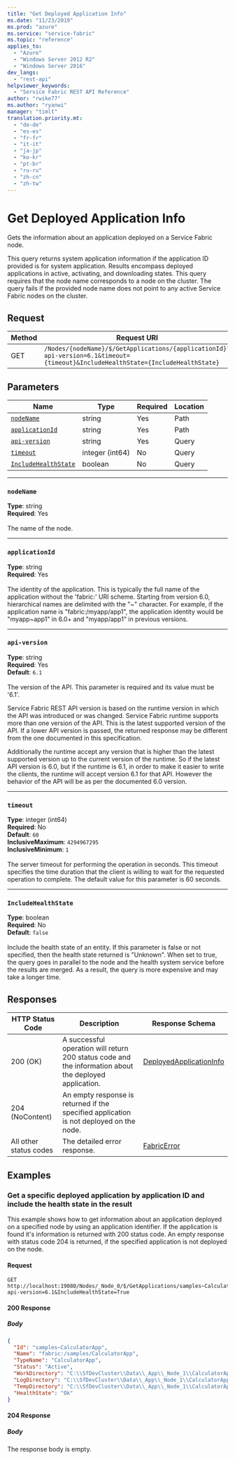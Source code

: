 ```yaml
---
title: "Get Deployed Application Info"
ms.date: "11/23/2019"
ms.prod: "azure"
ms.service: "service-fabric"
ms.topic: "reference"
applies_to: 
  - "Azure"
  - "Windows Server 2012 R2"
  - "Windows Server 2016"
dev_langs: 
  - "rest-api"
helpviewer_keywords: 
  - "Service Fabric REST API Reference"
author: "rwike77"
ms.author: "ryanwi"
manager: "timlt"
translation.priority.mt: 
  - "de-de"
  - "es-es"
  - "fr-fr"
  - "it-it"
  - "ja-jp"
  - "ko-kr"
  - "pt-br"
  - "ru-ru"
  - "zh-cn"
  - "zh-tw"
---
```

# Get Deployed Application Info
Gets the information about an application deployed on a Service Fabric node.

This query returns system application information if the application ID provided is for system application. Results encompass deployed applications in active, activating, and downloading states. This query requires that the node name corresponds to a node on the cluster. The query fails if the provided node name does not point to any active Service Fabric nodes on the cluster.


## Request
| Method | Request URI |
| ------ | ----------- |
| GET | `/Nodes/{nodeName}/$/GetApplications/{applicationId}?api-version=6.1&timeout={timeout}&IncludeHealthState={IncludeHealthState}` |


## Parameters
| Name | Type | Required | Location |
| --- | --- | --- | --- |
| [`nodeName`](#nodename) | string | Yes | Path |
| [`applicationId`](#applicationid) | string | Yes | Path |
| [`api-version`](#api-version) | string | Yes | Query |
| [`timeout`](#timeout) | integer (int64) | No | Query |
| [`IncludeHealthState`](#includehealthstate) | boolean | No | Query |

____
### `nodeName`
__Type__: string <br/>
__Required__: Yes<br/>
<br/>
The name of the node.

____
### `applicationId`
__Type__: string <br/>
__Required__: Yes<br/>
<br/>
The identity of the application. This is typically the full name of the application without the 'fabric:' URI scheme.
Starting from version 6.0, hierarchical names are delimited with the "~" character.
For example, if the application name is "fabric:/myapp/app1", the application identity would be "myapp~app1" in 6.0+ and "myapp/app1" in previous versions.


____
### `api-version`
__Type__: string <br/>
__Required__: Yes<br/>
__Default__: `6.1` <br/>
<br/>
The version of the API. This parameter is required and its value must be '6.1'.

Service Fabric REST API version is based on the runtime version in which the API was introduced or was changed. Service Fabric runtime supports more than one version of the API. This is the latest supported version of the API. If a lower API version is passed, the returned response may be different from the one documented in this specification.

Additionally the runtime accept any version that is higher than the latest supported version up to the current version of the runtime. So if the latest API version is 6.0, but if the runtime is 6.1, in order to make it easier to write the clients, the runtime will accept version 6.1 for that API. However the behavior of the API will be as per the documented 6.0 version.


____
### `timeout`
__Type__: integer (int64) <br/>
__Required__: No<br/>
__Default__: `60` <br/>
__InclusiveMaximum__: `4294967295` <br/>
__InclusiveMinimum__: `1` <br/>
<br/>
The server timeout for performing the operation in seconds. This timeout specifies the time duration that the client is willing to wait for the requested operation to complete. The default value for this parameter is 60 seconds.

____
### `IncludeHealthState`
__Type__: boolean <br/>
__Required__: No<br/>
__Default__: `false` <br/>
<br/>
Include the health state of an entity.
If this parameter is false or not specified, then the health state returned is "Unknown".
When set to true, the query goes in parallel to the node and the health system service before the results are merged.
As a result, the query is more expensive and may take a longer time.


## Responses

| HTTP Status Code | Description | Response Schema |
| --- | --- | --- |
| 200 (OK) | A successful operation will return 200 status code and the information about the deployed application.<br/> | [DeployedApplicationInfo](sfclient-model-deployedapplicationinfo.md) |
| 204 (NoContent) | An empty response is returned if the specified application is not deployed on the node.<br/> |  |
| All other status codes | The detailed error response.<br/> | [FabricError](sfclient-model-fabricerror.md) |

## Examples

### Get a specific deployed application by application ID and include the health state in the result

This example shows how to get information about an application deployed on a specified node by using an application identifier. If the application is found it's information is returned with 200 status code. An empty response with status code 204 is returned, if the specified application is not deployed on the node.

#### Request
```
GET http://localhost:19080/Nodes/_Node_0/$/GetApplications/samples~CalculatorApp?api-version=6.1&IncludeHealthState=True
```

#### 200 Response
##### Body
```json
{
  "Id": "samples~CalculatorApp",
  "Name": "fabric:/samples/CalculatorApp",
  "TypeName": "CalculatorApp",
  "Status": "Active",
  "WorkDirectory": "C:\\SfDevCluster\\Data\\_App\\_Node_1\\CalculatorApp_App0\\work",
  "LogDirectory": "C:\\SfDevCluster\\Data\\_App\\_Node_1\\CalculatorApp_App0\\log",
  "TempDirectory": "C:\\SfDevCluster\\Data\\_App\\_Node_1\\CalculatorApp_App0\\temp",
  "HealthState": "Ok"
}
```


#### 204 Response
##### Body
The response body is empty.